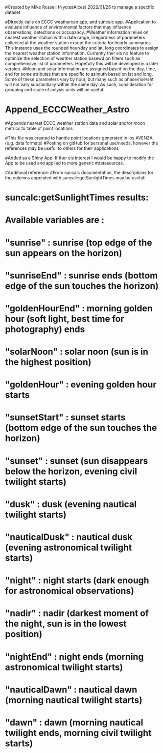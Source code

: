 #Created by Mike Russell (NycteaAlces) 2022/01/26 to manage a specific dataset

#Directly calls on ECCC weathercan app, and suncalc app.
#Application to evaluate influence of environmental factors that may influence observations, detections or occupancy.
#Weather information relies on nearest weather station within date range, irregardless of parameters collected at the weather station except the criteria for hourly summaries. This instance uses the rounded hour/day and lat, long coordinates to assign the nearest weather station information. Currently ther eis no feature to optimize the selection of weather station basewd on filters such as comprehensive list of parameters. Hopefully this will be developed in a later version.
#Moon and solar information are assigned based on the day, time, and for some atributes that are specific to azimuth based on lat and long. Some of these parameters vary by hour, but many such as phase/rise/set will not vary substantially within the same day. As such, consideration for grouping and scale of anlysis units will be useful.

# Append_ECCCWeather_Astro
#Appends nearest ECCC weather station data and solar and/or moon metrics to table of point locations


#This file was created to handle point locations generated in ios AVENZA (e.g. data formats)
#Posting on gitHub for personal use/needs, however the references may be useful to others for their applications

#Added as a Shiny App. If ther eis interest I would be happy to modify the App to be used and applied to more generic 
#datasources.


#Additonal reference:
#From suncalc documentation, the descriptions for the columns appended with suncalc:getSunlightTimes may be useful:

# suncalc:getSunlightTimes results:
#   Available variables are :
#   
#  "sunrise" : sunrise (top edge of the sun appears on the horizon)
# 
# "sunriseEnd" : sunrise ends (bottom edge of the sun touches the horizon)
# 
# "goldenHourEnd" : morning golden hour (soft light, best time for photography) ends
# 
# "solarNoon" : solar noon (sun is in the highest position)
# 
# "goldenHour" : evening golden hour starts
# 
# "sunsetStart" : sunset starts (bottom edge of the sun touches the horizon)
# 
# "sunset" : sunset (sun disappears below the horizon, evening civil twilight starts)
# 
# "dusk" : dusk (evening nautical twilight starts)
# 
# "nauticalDusk" : nautical dusk (evening astronomical twilight starts)
# 
# "night" : night starts (dark enough for astronomical observations)
# 
# "nadir" : nadir (darkest moment of the night, sun is in the lowest position)
# 
# "nightEnd" : night ends (morning astronomical twilight starts)
# 
# "nauticalDawn" : nautical dawn (morning nautical twilight starts)
# 
# "dawn" : dawn (morning nautical twilight ends, morning civil twilight starts)
